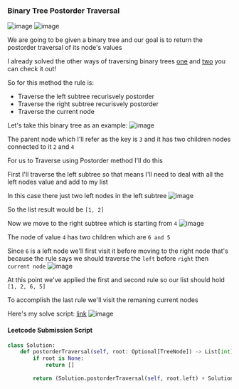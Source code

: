 <h3> Binary Tree Postorder Traversal </h3>

![image](https://github.com/h4ckyou/h4ckyou.github.io/assets/127159644/7581c295-421e-4f29-add1-3948997cff1e)
![image](https://github.com/h4ckyou/h4ckyou.github.io/assets/127159644/672a35ec-2862-4178-90d8-7e533fe69f28)

We are going to be given a binary tree and our goal is to return the postorder traversal of its node's values

I already solved the other ways of traversing binary trees [one](https://h4ckyou.github.io/posts/programming/Leetcode/Binary%20Tree%20Inorder%20Traversal/solution.html
) and [two](https://h4ckyou.github.io/posts/programming/Leetcode/Binary%20Tree%20Preorder%20Traversal/solution.html) you can check it out!

So for this method the rule is:
- Traverse the left subtree recurisvely postorder
- Traverse the right subtree recurisvely postorder
- Traverse the current node

Let's take this binary tree as an example:
![image](https://github.com/h4ckyou/h4ckyou.github.io/assets/127159644/ed274586-8dac-4a55-8bab-0de6260b9776)

The parent node which I'll refer as the key is `3` and it has two children nodes connected to it `2` and `4`

For us to Traverse using Postorder method I'll do this

First I'll traverse the left subtree so that means I'll need to deal with all the left nodes value and add to my list

In this case there just two left nodes in the left subtree
![image](https://github.com/h4ckyou/h4ckyou.github.io/assets/127159644/f39ff41f-3725-4234-baee-a7807e1b3482)

So the list result would be `[1, 2]`

Now we move to the right subtree which is starting from `4`
![image](https://github.com/h4ckyou/h4ckyou.github.io/assets/127159644/bc7b5c18-e38a-4de4-ab44-ce4bc2954766)

The node of value `4` has two children which are `6 and 5` 

Since `6` is a left node we'll first visit it before moving to the right node that's because the rule says we should traverse the `left` before `right` then `current node`
![image](https://github.com/h4ckyou/h4ckyou.github.io/assets/127159644/c21d5fb3-a65d-4d7a-bcfe-dc8ad24ed4d1)

At this point we've applied the first and second rule so our list should hold `[1, 2, 6, 5]` 

To accomplish the last rule we'll visit the remaning current nodes



Here's my solve script: [link](https://github.com/h4ckyou/h4ckyou.github.io/blob/main/posts/programming/Leetcode/Binary%20Tree%20Postorder%20Traversal/solve.py)
![image](https://github.com/h4ckyou/h4ckyou.github.io/assets/127159644/f30415dc-bc94-4085-a008-67ccec5d8021)


#### Leetcode Submission Script

```python
class Solution:
    def postorderTraversal(self, root: Optional[TreeNode]) -> List[int]:
        if root is None:
            return []
        
        return (Solution.postorderTraversal(self, root.left) + Solution.postorderTraversal(self, root.right) + [root.val])
```
